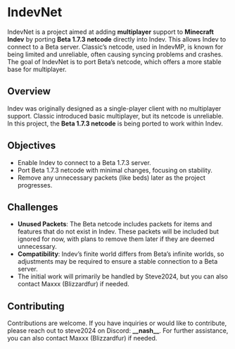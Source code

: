 # IndevNet

IndevNet is a project aimed at adding **multiplayer** support to **Minecraft Indev** by porting **Beta 1.7.3 netcode** directly into Indev. This allows Indev to connect to a Beta server. Classic’s netcode, used in IndevMP, is known for being limited and unreliable, often causing syncing problems and crashes. The goal of IndevNet is to port Beta’s netcode, which offers a more stable base for multiplayer.

## Overview

Indev was originally designed as a single-player client with no multiplayer support. Classic introduced basic multiplayer, but its netcode is unreliable. In this project, the **Beta 1.7.3 netcode** is being ported to work within Indev.

## Objectives

- Enable Indev to connect to a Beta 1.7.3 server.
- Port Beta 1.7.3 netcode with minimal changes, focusing on stability.
- Remove any unnecessary packets (like beds) later as the project progresses.

## Challenges

- **Unused Packets**: The Beta netcode includes packets for items and features that do not exist in Indev. These packets will be included but ignored for now, with plans to remove them later if they are deemed unnecessary.
- **Compatibility**: Indev’s finite world differs from Beta’s infinite worlds, so adjustments may be required to ensure a stable connection to a Beta server.
- The initial work will primarily be handled by Steve2024, but you can also contact Maxxx (Blizzardfur) if needed.

## Contributing

Contributions are welcome. If you have inquiries or would like to contribute, please reach out to steve2024 on Discord: **\_\_nash\_\_**. For further assistance, you can also contact Maxxx (Blizzardfur) if needed.
